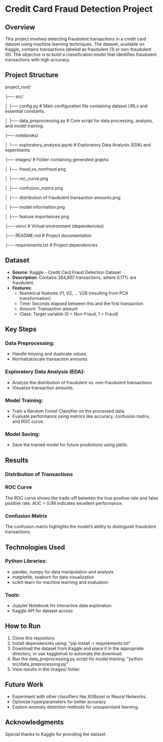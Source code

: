 # Credit Card Fraud Detection Project

## Overview

This project involves detecting fraudulent transactions in a credit card dataset using machine learning techniques. The dataset, available on Kaggle, contains transactions labeled as fraudulent (1) or non-fraudulent (0). The objective is to build a classification model that identifies fraudulent transactions with high accuracy.

## Project Structure

project_root/

├── src/ 

│ ├── config.py             # Main configuration file containing dataset URLs and essential constants.  

│ ├── data_preprocessing.py # Core script for data processing, analysis, and model training.  

├── notebooks/

│ └── exploratory_analysis.ipynb # Exploratory Data Analysis (EDA) and experiments

├── images/ # Folder containing generated graphs

│ ├── fraud_vs_nonfraud.png

│ ├── roc_curve.png

│ ├── confusion_matrix.png

│ ├── distribution of fraudulent transaction amounts.png

│ ├── model information.png

│ ├── feature importances.png

├── venv/ # Virtual environment (dependencies)

├── README.md # Project documentation

├── requirements.txt # Project dependencies

## Dataset

- **Source**: Kaggle - Credit Card Fraud Detection Dataset
- **Description**: Contains 284,807 transactions, where 0.17% are fraudulent.
- **Features**:
  - Numerical features V1, V2, ... V28 (resulting from PCA transformation)
  - Time: Seconds elapsed between this and the first transaction
  - Amount: Transaction amount
  - Class: Target variable (0 = Non-Fraud, 1 = Fraud)

## Key Steps

### Data Preprocessing:

- Handle missing and duplicate values.
- Normalize/scale transaction amounts.

### Exploratory Data Analysis (EDA):

- Analyze the distribution of fraudulent vs. non-fraudulent transactions.
- Visualize transaction amounts.

### Model Training:

- Train a Random Forest Classifier on the processed data.
- Evaluate performance using metrics like accuracy, confusion matrix, and ROC curve.

### Model Saving:

- Save the trained model for future predictions using joblib.

## Results

### Distribution of Transactions

### ROC Curve

The ROC curve shows the trade-off between the true positive rate and false positive rate. AUC = 0.99 indicates excellent performance.

### Confusion Matrix

The confusion matrix highlights the model’s ability to distinguish fraudulent transactions.

## Technologies Used

### Python Libraries:

- pandas, numpy for data manipulation and analysis
- matplotlib, seaborn for data visualization
- scikit-learn for machine learning and evaluation

### Tools:

- Jupyter Notebook for interactive data exploration
- Kaggle API for dataset access

## How to Run

1. Clone this repository.
2. Install dependencies using:
   "pip install -r requirements.txt"
3. Download the dataset from Kaggle and place it in the appropriate directory, or use kagglehub to automate the download.
4. Run the data_preprocessing.py script for model training:
  "python src/data_preprocessing.py"
5. View results in the images/ folder.

## Future Work

- Experiment with other classifiers like XGBoost or Neural Networks.
- Optimize hyperparameters for better accuracy.
- Explore anomaly detection methods for unsupervised learning.

## Acknowledgments

Special thanks to Kaggle for providing the dataset.
